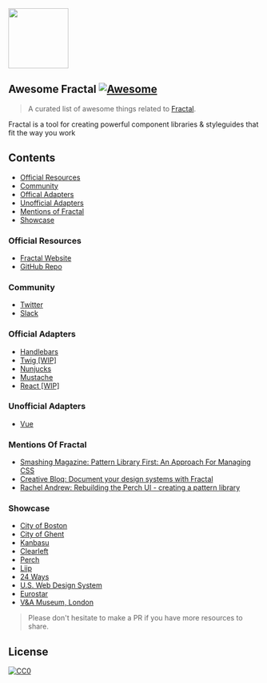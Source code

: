 <img height="120px" src="https://d33wubrfki0l68.cloudfront.net/5d2e88eb1e2b69f3f8b3a3372b6e4b3b4f095130/2159b/hero.png" />

## Awesome Fractal [![Awesome](https://awesome.re/badge-flat.svg)](https://awesome.re)

> A curated list of awesome things related to [Fractal](https://fractal.build/).

Fractal is a tool for creating powerful component libraries & styleguides that fit the way you work

## Contents

- [Official Resources](#official-resources)
- [Community](#community)
- [Offical Adapters](#official-adapters)
- [Unofficial Adapters](#unofficial-adapters)
- [Mentions of Fractal](#mentions-of-fractal)
- [Showcase](#showcase)

### Official Resources

- [Fractal Website](https://fractal.build/)
- [GitHub Repo](https://github.com/frctl/fractal)

### Community

- [Twitter](https://twitter.com/frctl)
- [Slack](https://slack.fractal.build)

### Official Adapters

- [Handlebars](https://github.com/frctl/handlebars)
- [Twig [WIP]](https://github.com/frctl/twig)
- [Nunjucks](https://github.com/frctl/nunjucks)
- [Mustache](https://github.com/frctl/mustache)
- [React [WIP]](https://github.com/frctl/react-adapter)

### Unofficial Adapters
- [Vue](https://github.com/swey/fractal-vue-adapter)

### Mentions Of Fractal
- [Smashing Magazine: Pattern Library First: An Approach For Managing CSS](https://www.smashingmagazine.com/2018/07/pattern-library-first-css)
- [Creative Bloq: Document your design systems with Fractal](https://www.creativebloq.com/how-to/document-your-design-systems-with-fractal)
- [Rachel Andrew: Rebuilding the Perch UI - creating a pattern library](https://rachelandrew.co.uk/archives/2016/05/06/rebuilding-the-perch-ui-creating-a-pattern-library)

### Showcase
- [City of Boston](https://patterns.boston.gov)
- [City of Ghent](https://stijlgids.stad.gent/v2)
- [Kanbasu](https://kanbasu.liip.ch/2)
- [Clearleft](http://fractal.clearleft.com)
- [Perch](http://patterns.perchcms.com)
- [Liip](https://styleguide.liip.ch/)
- [24 Ways](https://bits.24ways.org)
- [U.S. Web Design System](https://components.designsystem.digital.gov)
- [Eurostar](https://style.eurostar.com)
- [V&A Museum, London](https://vam-design-guide.surge.sh/)

> Please don't hesitate to make a PR if you have more resources to share.

## License

[![CC0](https://mirrors.creativecommons.org/presskit/buttons/88x31/svg/cc-zero.svg)](https://creativecommons.org/publicdomain/zero/1.0/)
